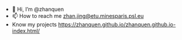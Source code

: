 - 👋 Hi, I’m @zhanquen
- 📫 How to reach me zhan.jing@etu.minesparis.psl.eu
- Know my projects https://zhanquen.github.io/zhanquen.github.io-index.html/

<!---
zhanquen/zhanquen is a ✨ special ✨ repository because its `README.md` (this file) appears on your GitHub profile.
You can click the Preview link to take a look at your changes.
--->
